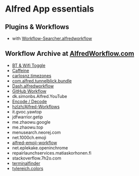 # Alfred App essentials

## Plugins & Workflows

* with [Workflow-Searcher.alfredworkflow](https://github.com/hzlzh/Alfred-Workflows/raw/master/Downloads/Workflow-Searcher.alfredworkflow)


## Workflow Archive at [AlfredWorkflow.com](http://www.alfredworkflow.com)

* [BT & Wifi Toggle](http://www.alfredforum.com/topic/341-bluetooth-and-wifi-toggle/)
* [Caffeine](http://www.alfredforum.com/topic/1631-caffeine-and-caffeinate-workflows-updated/)
* [carlosnz.timezones](http://www.packal.org/workflow/timezones)
* [com.alfred.tunnelblick.bundle](http://www.alfredforum.com/topic/2122-tunnelblick-openvpn-workflow/)
* [Dash.alfredworkflow](https://github.com/Kapeli/Dash-Alfred-Workflow)
* [GitHub Workflow](https://github.com/gharlan/alfred-github-workflow)
* dk.simonbs.Alfred.YouTube
* [Encode / Decode](https://github.com/willfarrell/alfred-encode-decode-workflow)
* [hzlzh/Alfred-Workflows](https://github.com/hzlzh/Alfred-Workflows)
* it.gvoc.yawtop
* jdfwarrior.getip
* me.zhaowu.google
* me.zhaowu.top
* menusearch.neorej.com
* net.1000ch.emoji
* [alfred-emoji-workflow](https://github.com/carlosgaldino/alfred-emoji-workflow)
* net.eplekake.openinchrome
* repairlaunchservices.matiaskorhonen.fi
* stackoverflow.7h2o.com
* [terminalfinder](https://github.com/LeEnno/alfred-terminalfinder)
* [tylereich.colors](http://www.alfredforum.com/topic/805-colors—convert-color-formats-access-the-os-x-color-panel/)
